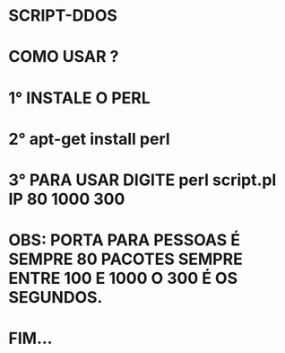 # SCRIPT-DDOS
# COMO USAR ?
# 1° INSTALE O PERL
# 2° apt-get install perl
# 3° PARA USAR DIGITE perl script.pl IP 80 1000 300
# OBS: PORTA PARA PESSOAS É SEMPRE 80 PACOTES SEMPRE ENTRE 100 E 1000 O 300 É OS SEGUNDOS.
# FIM...
